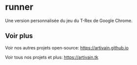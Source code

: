 # runner
Une version personnalisée du jeu du T-Rex de Google Chrome.
## Voir plus
Voir nos autres projets open-source: https://artivain.github.io

Voir tous nos projets et plus: https://artivain.tk